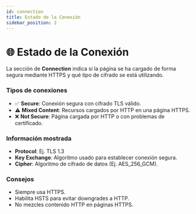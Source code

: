 ```yaml
---
id: connection
title: Estado de la Conexión
sidebar_position: 2
---
```


# 🌐 Estado de la Conexión

La sección de **Connection** indica si la página se ha cargado de forma segura mediante HTTPS y qué tipo de cifrado se está utilizando.

### Tipos de conexiones

- ✅ **Secure**: Conexión segura con cifrado TLS válido.
- ⚠️ **Mixed Content**: Recursos cargados por HTTP en una página HTTPS.
- ❌ **Not Secure**: Página cargada por HTTP o con problemas de certificado.

### Información mostrada

- **Protocol**: Ej. TLS 1.3
- **Key Exchange**: Algoritmo usado para establecer conexión segura.
- **Cipher**: Algoritmo de cifrado de datos (Ej. AES_256_GCM).

### Consejos

- Siempre usa HTTPS.
- Habilita HSTS para evitar downgrades a HTTP.
- No mezcles contenido HTTP en páginas HTTPS.

